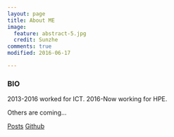 ```yaml
---
layout: page
title: About ME
image:
  feature: abstract-5.jpg
  credit: Sunzhe
comments: true
modified: 2016-06-17

---
```


### BIO ###

2013-2016 worked for ICT.
2016-Now working for HPE.

Others are coming...

<div markdown="0"><a href="{{ site.url }}/_posts/" class="btn btn-info">Posts</a> <a href="https://github.com/Sun-zhe" class="btn btn-success">Github</a></div>

[^1]: Example: *domain.com/category-name/post-title*
